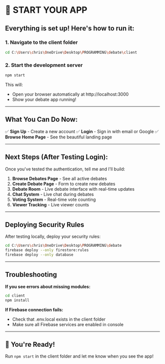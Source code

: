 # 🚀 START YOUR APP

## Everything is set up! Here's how to run it:

### 1. Navigate to the client folder
```bash
cd C:\Users\chris\OneDrive\Desktop\PROGRAMMING\debate\client
```

### 2. Start the development server
```bash
npm start
```

This will:
- Open your browser automatically at http://localhost:3000
- Show your debate app running!

---

## What You Can Do Now:

✅ **Sign Up** - Create a new account
✅ **Login** - Sign in with email or Google
✅ **Browse Home Page** - See the beautiful landing page

---

## Next Steps (After Testing Login):

Once you've tested the authentication, tell me and I'll build:

1. **Browse Debates Page** - See all active debates
2. **Create Debate Page** - Form to create new debates  
3. **Debate Room** - Live debate interface with real-time updates
4. **Chat System** - Live chat during debates
5. **Voting System** - Real-time vote counting
6. **Viewer Tracking** - Live viewer counts

---

## Deploying Security Rules

After testing locally, deploy your security rules:

```bash
cd C:\Users\chris\OneDrive\Desktop\PROGRAMMING\debate
firebase deploy --only firestore:rules
firebase deploy --only database
```

---

## Troubleshooting

**If you see errors about missing modules:**
```bash
cd client
npm install
```

**If Firebase connection fails:**
- Check that .env.local exists in the client folder
- Make sure all Firebase services are enabled in console

---

## 🎉 You're Ready!

Run `npm start` in the client folder and let me know when you see the app!
